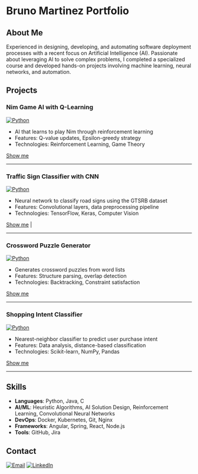 # Bruno Martinez Portfolio

## About Me
Experienced in designing, developing, and automating software deployment processes with a recent focus on Artificial Intelligence (AI). Passionate about leveraging AI to solve complex problems, I completed a specialized course and developed hands-on projects involving machine learning, neural networks, and automation.


## Projects

### Nim Game AI with Q-Learning
[![Python](https://img.shields.io/badge/Python-3776AB?logo=python&logoColor=white)](https://github.com/brunom17/portfolio/tree/main/nim)

- AI that learns to play Nim through reinforcement learning
- Features: Q-value updates, Epsilon-greedy strategy
- Technologies: Reinforcement Learning, Game Theory

[Show me](https://github.com/brunom17/portfolio/tree/main/nim) 

---
### Traffic Sign Classifier with CNN
[![Python](https://img.shields.io/badge/Python-3776AB?logo=python&logoColor=white)](https://github.com/brunom17/portfolio/tree/main/traffic)

- Neural network to classify road signs using the GTSRB dataset
- Features: Convolutional layers, data preprocessing pipeline
- Technologies: TensorFlow, Keras, Computer Vision

[Show me](https://github.com/brunom17/portfolio/tree/main/traffic) | 

---
### Crossword Puzzle Generator
[![Python](https://img.shields.io/badge/Python-3776AB?logo=python&logoColor=white)](https://github.com/brunom17/portfolio/tree/main/crossword)

- Generates crossword puzzles from word lists
- Features: Structure parsing, overlap detection
- Technologies: Backtracking, Constraint satisfaction

[Show me](https://github.com/brunom17/portfolio/tree/main/crossword)

---
### Shopping Intent Classifier
[![Python](https://img.shields.io/badge/Python-3776AB?logo=python&logoColor=white)](https://github.com/brunom17/portfolio/tree/main/shopping)

- Nearest-neighbor classifier to predict user purchase intent
- Features: Data analysis, distance-based classification
- Technologies: Scikit-learn, NumPy, Pandas

[Show me](https://github.com/brunom17/portfolio/tree/main/shopping) 

---

## Skills
- **Languages**: Python, Java, C
- **AI/ML**: Heuristic Algorithms, AI Solution Design, Reinforcement Learning, Convolutional Neural Networks
- **DevOps**: Docker, Kubernetes, Git, Nginx
- **Frameworks**: Angular, Spring, React, Node.js
- **Tools**: GitHub, Jira

## Contact
[![Email](https://img.shields.io/badge/Email-bruno.felipe.martinez@gmail.com-D14836?logo=gmail)](mailto:bruno.felipe.martinez@gmail.com)
[![LinkedIn](https://img.shields.io/badge/LinkedIn-Connect-blue?logo=linkedin)](https://www.linkedin.com/in/bruno-martinez-barria)
